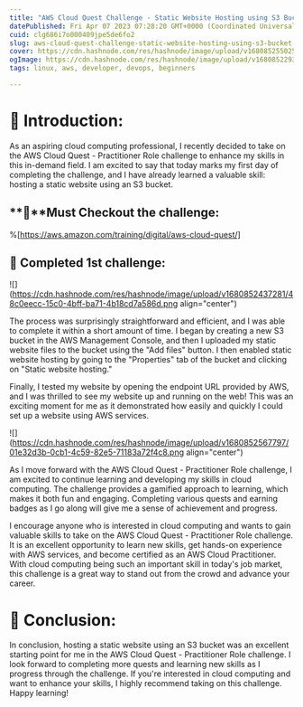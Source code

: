 ```yaml
---
title: "AWS Cloud Quest Challenge - Static Website Hosting using S3 Bucket"
datePublished: Fri Apr 07 2023 07:28:20 GMT+0000 (Coordinated Universal Time)
cuid: clg686i7o000409jpe5de6fo2
slug: aws-cloud-quest-challenge-static-website-hosting-using-s3-bucket
cover: https://cdn.hashnode.com/res/hashnode/image/upload/v1680852550253/b94c41ce-a536-474c-9769-f8e3b55193da.png
ogImage: https://cdn.hashnode.com/res/hashnode/image/upload/v1680852293109/673878fc-66dd-4a75-90d6-7170c2643847.png
tags: linux, aws, developer, devops, beginners

---
```


# **📍 Introduction:**

As an aspiring cloud computing professional, I recently decided to take on the AWS Cloud Quest - Practitioner Role challenge to enhance my skills in this in-demand field. I am excited to say that today marks my first day of completing the challenge, and I have already learned a valuable skill: hosting a static website using an S3 bucket.

## **🔹**Must Checkout the challenge:

%[https://aws.amazon.com/training/digital/aws-cloud-quest/] 

## **🔹 Completed 1st challenge:**

![](https://cdn.hashnode.com/res/hashnode/image/upload/v1680852437281/48c0eecc-15c0-4bff-ba71-4b18cd7a586d.png align="center")

The process was surprisingly straightforward and efficient, and I was able to complete it within a short amount of time. I began by creating a new S3 bucket in the AWS Management Console, and then I uploaded my static website files to the bucket using the "Add files" button. I then enabled static website hosting by going to the "Properties" tab of the bucket and clicking on "Static website hosting."

Finally, I tested my website by opening the endpoint URL provided by AWS, and I was thrilled to see my website up and running on the web! This was an exciting moment for me as it demonstrated how easily and quickly I could set up a website using AWS services.

![](https://cdn.hashnode.com/res/hashnode/image/upload/v1680852567797/01e32d3b-0cb1-4c59-82e5-71183a72f4c8.png align="center")

As I move forward with the AWS Cloud Quest - Practitioner Role challenge, I am excited to continue learning and developing my skills in cloud computing. The challenge provides a gamified approach to learning, which makes it both fun and engaging. Completing various quests and earning badges as I go along will give me a sense of achievement and progress.

I encourage anyone who is interested in cloud computing and wants to gain valuable skills to take on the AWS Cloud Quest - Practitioner Role challenge. It is an excellent opportunity to learn new skills, get hands-on experience with AWS services, and become certified as an AWS Cloud Practitioner. With cloud computing being such an important skill in today's job market, this challenge is a great way to stand out from the crowd and advance your career.

# **📍 Conclusion:**

In conclusion, hosting a static website using an S3 bucket was an excellent starting point for me in the AWS Cloud Quest - Practitioner Role challenge. I look forward to completing more quests and learning new skills as I progress through the challenge. If you're interested in cloud computing and want to enhance your skills, I highly recommend taking on this challenge. Happy learning!